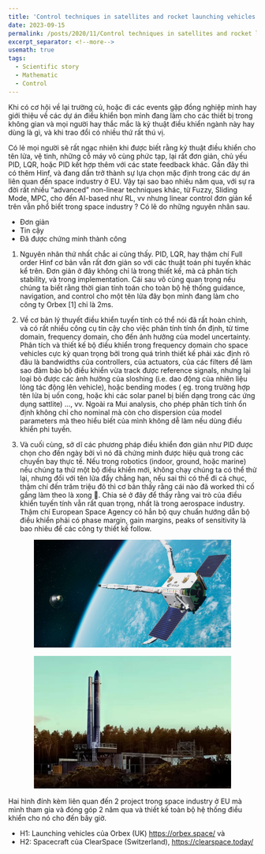 ```yaml
---
title: 'Control techniques in satellites and rocket launching vehicles'
date: 2023-09-15
permalink: /posts/2020/11/Control techniques in satellites and rocket launching vehicles/
excerpt_separator: <!--more-->
usemath: true
tags:
  - Scientific story
  - Mathematic
  - Control 
---
```


Khi có cơ hội về lại trường củ, hoặc đi các events gặp đồng nghiệp mình hay giới thiệu về các dự án điều khiển bọn mình đang làm cho các thiết bị trong không gian và mọi người hay thắc mắc là kỷ thuật điều khiển ngành này hay dùng là gì, và khi trao đổi có nhiều thứ rất thú vị.

<!--more-->

Có lẻ mọi người sẽ rất ngạc nhiên khi được biết rằng kỷ thuật điều khiển cho tên lửa, vệ tinh, những cỗ máy vô cùng phức tạp, lại rất đơn giản, chủ yếu PID, LQR, hoặc PID kết hợp thêm với các state feedback khác. Gần đây thì có thêm Hinf, và đang dần trở thành sự lựa chọn mặc định trong các dự án liên quan đến space industry ở EU. Vậy tại sao bao nhiêu năm qua, với sự ra đời rất nhiều “advanced” non-linear techniques khác, từ Fuzzy, Sliding Mode, MPC, cho đến AI-based như RL, vv nhưng linear control đơn giản kể trên vẫn phổ biết trong space industry ? Có lẽ do những nguyên nhân sau.

- Đơn giản
- Tin cậy
- Đã được chứng minh thành công

1. Nguyên nhân thứ nhất chắc ai cũng thấy. PID, LQR, hay thậm chí Full order Hinf cơ bản vẫn rất đơn giản so với các thuật toán phi tuyến khác kể trên. Đơn giản ở đây không chỉ là trong thiết kế, mà cả phân tích stability, và trong implementation. Cái sau vô cùng quan trọng nếu chúng ta biết rằng thời gian tính toán cho toàn bộ hệ thống guidance, navigation, and control cho một tên lửa đây bọn mình đang làm cho công ty Orbex [1] chỉ là 2ms.

2. Về cơ bản lý thuyết điều khiển tuyến tính có thể nói đã rất hoàn chỉnh, và có rất nhiều công cụ tin cậy cho việc phân tính tính ổn định, từ time domain, frequency domain, cho đến ảnh hưởng của model uncertainty. Phân tích và thiết kế bộ điều khiển trong frequency domain cho space vehicles cực kỳ quan trọng bởi trong quá trình thiết kế phải xác định rõ đâu là bandwidths của controllers, của actuators, của các filters để làm sao đảm bảo bộ điều khiển vừa track được reference signals, nhưng lại loại bỏ được các ảnh hưởng của sloshing (i.e. dao động của nhiên liệu lỏng tác động lên vehicle), hoặc bending modes ( eg. trong trường hợp tên lửa bị uốn cong, hoặc khi các solar panel bị biến dạng trong các ứng dụng sattlite) …, vv. Ngoài ra Mui analysis, cho phép phân tích tính ổn định không chỉ cho nominal mà còn cho dispersion của model parameters mà theo hiểu biết của mình không dễ làm nếu dùng điều khiển phi tuyến.

3. Và cuối cùng, sở dĩ các phương pháp điều khiển đơn giản như PID được chọn cho đến ngày bởi vì nó đã chứng minh được hiệu quả trong các chuyến bay thực tế. Nếu trong robotics (indoor, ground, hoặc marine) nếu chúng ta thử một bộ điều khiển mới, không chạy chúng ta có thể thử lại, nhưng đối với tên lửa đẩy chẳng hạn, nếu sai thì có thể đi cả chục, thậm chí đến trăm triệu đô thì cơ bản thấy rằng cái nào đã worked thì cố gắng làm theo là xong 🙂.
Chia sẻ ở đây để thấy rằng vai trò của điều khiển tuyến tính vẫn rất quan trọng, nhất là trong aerospace industry. Thậm chí European Space Agency có hẳn bộ quy chuẩn hướng dẫn bộ điều khiển phải có phase margin, gain margins, peaks of sensitivity là bao nhiêu để các công ty thiết kế follow.

<!--more-->
<p align="center">
<img src="/images/posts/dieu_khien_ve_tinh/clear_space_sattlite.jpg" width="400">
</p>

<!--more-->
<p align="center">
<img src="/images/posts/dieu_khien_ve_tinh/orbex_rocket.jpg" width="400">
</p>


Hai hình đính kèm liên quan đến 2 project trong space industry ở EU mà mình tham gia và đóng góp 2 năm qua và thiết kế toàn bộ hệ thống điều khiển cho nó cho đến bây giờ.

- H1: Launching vehicles của Orbex (UK) https://orbex.space/ và
- H2: Spacecraft của ClearSpace (Switzerland), https://clearspace.today/